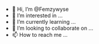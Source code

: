 - 👋 Hi, I’m @Femzywyse
- 👀 I’m interested in ...
- 🌱 I’m currently learning ...
- 💞️ I’m looking to collaborate on ...
- 📫 How to reach me ...

<!---
Femzywyse/Femzywyse is a ✨ special ✨ repository because its `README.md` (this file) appears on your GitHub profile.
You can click the Preview link to take a look at your changes.
--->
